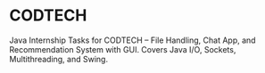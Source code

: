 # CODTECH
Java Internship Tasks for CODTECH – File Handling, Chat App, and Recommendation System with GUI. Covers Java I/O, Sockets, Multithreading, and Swing.
